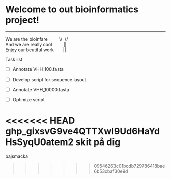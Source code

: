 # Welcome to out bioinformatics project!
***

We are the bioinfare &emsp; &emsp;\\\ &nbsp;// <br />
And we are really cool &emsp; &emsp;||   <br />
Enjoy our beutiful work &emsp; &ensp;||


Task list

- [ ] Annotate VHH_100.fasta
- [ ] Develop script for sequence layout
- [ ] Annotate VHH_10000.fasta
- [ ] Optimize script


<<<<<<< HEAD
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
skit på dig
=======
bajsmacka
>>>>>>> 09546263c01bcdb729786418bae6b53cbaf30e9d
